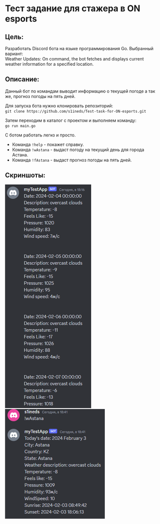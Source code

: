 # Тест задание для стажера в ON esports

## Цель: 
Разработать Discord бота на языке программирования Go.
Выбранный вариант:<br>
Weather Updates: On command, the bot fetches and displays current weather information for a specified location.

## Описание:
Данный бот по командам выводит информацию о текущей погоде а так же, прогноз погоды на пять дней.

Для запуска бота нужно клонировать репозиторий:<br>
`git clone https://github.com/s1ineds/Test-task-for-ON-esports.git`

Затем переходим в каталог с проектом и выполняем команду:<br>
`go run main.go`

С ботом работать легко и просто.<br>
+ Команда `!help` - покажет справку.
+ Команда `!wAstana` - выдаст погоду на текущий день для города Астана.
+ Команда `!fAstana` - выдаст прогноз погоды на пять дней.

## Скриншоты:
![FirstScreenshot](/images/1.png)
![SecondScreenshot](/images/2.png)